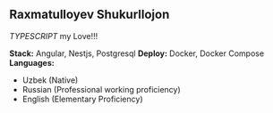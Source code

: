 ## Raxmatulloyev Shukurllojon

*TYPESCRIPT* my Love!!!

**Stack:** Angular, Nestjs, Postgresql
**Deploy:** Docker, Docker Compose
**Languages:**
  - Uzbek (Native)
  - Russian (Professional working proficiency)
  - English (Elementary Proficiency)
